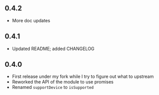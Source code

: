 ## 0.4.2
- More doc updates

## 0.4.1
- Updated README; added CHANGELOG

## 0.4.0

- First release under my fork while I try to figure out what to upstream
- Reworked the API of the module to use promises
- Renamed `supportDevice` to `isSupported`
